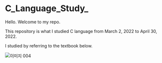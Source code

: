 # C_Language_Study_

Hello. Welcome to my repo.

This repository is what I studied C language from March 2, 2022 to April 30, 2022.

I studied by referring to the textbook below.

![이미지 004](https://user-images.githubusercontent.com/100884679/166404422-f17db49a-3094-4b33-a253-d354e48e2416.png)
